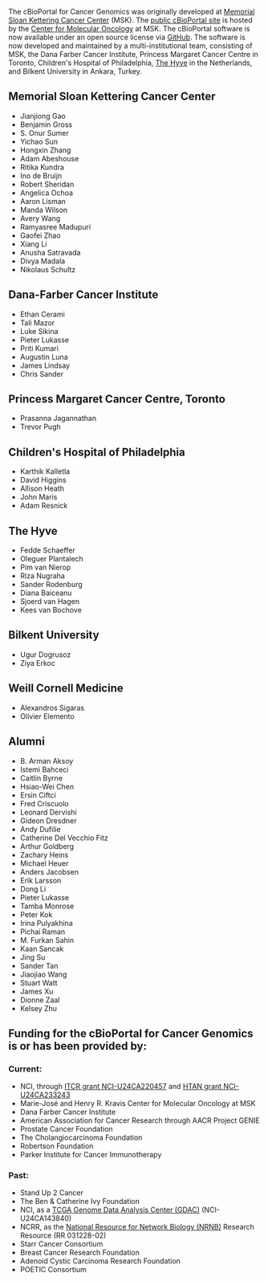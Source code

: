 The cBioPortal for Cancer Genomics was originally developed at [Memorial Sloan Kettering Cancer Center](https://www.mskcc.org/) (MSK). The [public cBioPortal site](https://www.cbioportal.org) is hosted by the [Center for Molecular Oncology](https://www.mskcc.org/research/molecular-oncology) at MSK. The cBioPortal software is now available under an open source license via [GitHub](https://github.com/cBioPortal/). The software is now developed and maintained by a multi-institutional team, consisting of MSK, the Dana Farber Cancer Institute, Princess Margaret Cancer Centre in Toronto, Children's Hospital of Philadelphia, [The Hyve](https://thehyve.nl) in the Netherlands, and Bilkent University in Ankara, Turkey.

## Memorial Sloan Kettering Cancer Center
* Jianjiong Gao
* Benjamin Gross
* S. Onur Sumer
* Yichao Sun
* Hongxin Zhang
* Adam Abeshouse
* Ritika Kundra
* Ino de Bruijn
* Robert Sheridan
* Angelica Ochoa
* Aaron Lisman
* Manda Wilson
* Avery Wang
* Ramyasree Madupuri
* Gaofei Zhao
* Xiang Li
* Anusha Satravada
* Divya Madala
* Nikolaus Schultz

## Dana-Farber Cancer Institute
* Ethan Cerami
* Tali Mazor
* Luke Sikina
* Pieter Lukasse
* Priti Kumari
* Augustin Luna
* James Lindsay
* Chris Sander

## Princess Margaret Cancer Centre, Toronto
* Prasanna Jagannathan
* Trevor Pugh

## Children's Hospital of Philadelphia
* Karthik Kalletla
* David Higgins
* Allison Heath
* John Maris
* Adam Resnick

## The Hyve
* Fedde Schaeffer
* Oleguer Plantalech
* Pim van Nierop
* Riza Nugraha
* Sander Rodenburg
* Diana Baiceanu
* Sjoerd van Hagen
* Kees van Bochove

## Bilkent University
* Ugur Dogrusoz
* Ziya Erkoc

## Weill Cornell Medicine
* Alexandros Sigaras
* Olivier Elemento

## Alumni
* B. Arman Aksoy
* Istemi Bahceci
* Caitlin Byrne
* Hsiao-Wei Chen
* Ersin Ciftci
* Fred Criscuolo
* Leonard Dervishi
* Gideon Dresdner
* Andy Dufilie
* Catherine Del Vecchio Fitz
* Arthur Goldberg
* Zachary Heins
* Michael Heuer
* Anders Jacobsen
* Erik Larsson
* Dong Li
* Pieter Lukasse
* Tamba Monrose
* Peter Kok
* Irina Pulyakhina
* Pichai Raman
* M. Furkan Sahin
* Kaan Sancak
* Jing Su
* Sander Tan
* Jiaojiao Wang
* Stuart Watt
* James Xu
* Dionne Zaal
* Kelsey Zhu

## Funding for the cBioPortal for Cancer Genomics is or has been provided by:

### Current:
* NCI, through [ITCR grant NCI-U24CA220457](https://itcr.nci.nih.gov/funded-project/cbioportal-cancer-genomics) and [HTAN grant NCI-U24CA233243](https://humantumoratlas.org/)
* Marie-José and Henry R. Kravis Center for Molecular Oncology at MSK
* Dana Farber Cancer Institute
* American Association for Cancer Research through AACR Project GENIE
* Prostate Cancer Foundation
* The Cholangiocarcinoma Foundation
* Robertson Foundation
* Parker Institute for Cancer Immunotherapy

### Past:
* Stand Up 2 Cancer
* The Ben & Catherine Ivy Foundation
* NCI, as a [TCGA Genome Data Analysis Center (GDAC)](https://tcga.cancer.gov/wwd/program/research_network/gdac.asp) (NCI-U24CA143840)
* NCRR, as the [National Resource for Network Biology (NRNB)](https://nrnb.org/) Research Resource (RR 031228-02)
* Starr Cancer Consortium
* Breast Cancer Research Foundation
* Adenoid Cystic Carcinoma Research Foundation
* POETIC Consortium
